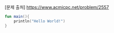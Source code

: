[문제 출처] <https://www.acmicpc.net/problem/2557>

```Kotlin
fun main(){
    println("Hello World!")
}
```
